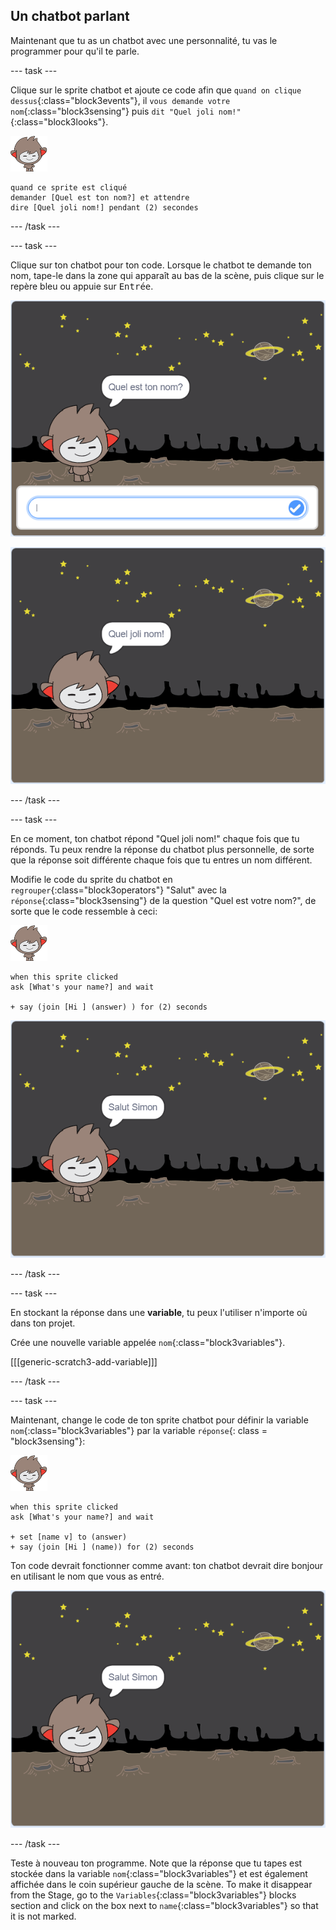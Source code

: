 ## Un chatbot parlant

Maintenant que tu as un chatbot avec une personnalité, tu vas le programmer pour qu'il te parle.

\--- task \---

Clique sur le sprite chatbot et ajoute ce code afin que `quand on clique dessus`{:class="block3events"}, il `vous demande votre nom`{:class="block3sensing"} puis `dit "Quel joli nom!"`{:class="block3looks"}.

![nano sprite](images/nano-sprite.png)

```blocks3
quand ce sprite est cliqué
demander [Quel est ton nom?] et attendre
dire [Quel joli nom!] pendant (2) secondes
```

\--- /task \---

\--- task \---

Clique sur ton chatbot pour ton code. Lorsque le chatbot te demande ton nom, tape-le dans la zone qui apparaît au bas de la scène, puis clique sur le repère bleu ou appuie sur <kbd>Entrée</kbd>.

![Test d'une reponse du ChatBot](images/chatbot-ask-test1.png)

![Test d'une reponse du ChatBot](images/chatbot-ask-test2.png)

\--- /task \---

\--- task \---

En ce moment, ton chatbot répond "Quel joli nom!" chaque fois que tu réponds. Tu peux rendre la réponse du chatbot plus personnelle, de sorte que la réponse soit différente chaque fois que tu entres un nom différent.

Modifie le code du sprite du chatbot en `regrouper`{:class="block3operators"} "Salut" avec la `réponse`{:class="block3sensing"} de la question "Quel est votre nom?", de sorte que le code ressemble à ceci:

![nano sprite](images/nano-sprite.png)

```blocks3
when this sprite clicked
ask [What's your name?] and wait

+ say (join [Hi ] (answer) ) for (2) seconds
```

![Test d'une réponse personnalisée](images/chatbot-answer-test.png)

\--- /task \---

\--- task \---

En stockant la réponse dans une **variable**, tu peux l'utiliser n'importe où dans ton projet.

Crée une nouvelle variable appelée `nom`{:class="block3variables"}.

[[[generic-scratch3-add-variable]]]

\--- /task \---

\--- task \---

Maintenant, change le code de ton sprite chatbot pour définir la variable `nom`{:class="block3variables"} par la variable `réponse`{: class = "block3sensing"}:

![nano sprite](images/nano-sprite.png)

```blocks3
when this sprite clicked
ask [What's your name?] and wait

+ set [name v] to (answer)
+ say (join [Hi ] (name)) for (2) seconds
```

Ton code devrait fonctionner comme avant: ton chatbot devrait dire bonjour en utilisant le nom que vous as entré.

![Test d'une réponse personnalisée](images/chatbot-answer-test.png)

\--- /task \---

Teste à nouveau ton programme. Note que la réponse que tu tapes est stockée dans la variable `nom`{:class="block3variables"} et est également affichée dans le coin supérieur gauche de la scène. To make it disappear from the Stage, go to the `Variables`{:class="block3variables"} blocks section and click on the box next to `name`{:class="block3variables"} so that it is not marked.